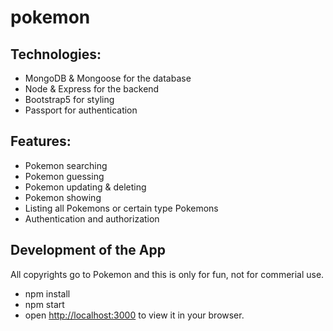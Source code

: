 # pokemon
## Technologies:
- MongoDB & Mongoose for the database
- Node & Express for the backend
- Bootstrap5 for styling
- Passport for authentication

## Features:
 - Pokemon searching
 - Pokemon guessing
 - Pokemon updating & deleting 
 - Pokemon showing
 - Listing all Pokemons or certain type Pokemons
 - Authentication and authorization


## Development of the App
All copyrights go to Pokemon and this is only for fun, not for commerial use.

- npm install
- npm start
- open [http://localhost:3000](http://localhost:3000) to view it in your browser.
 
